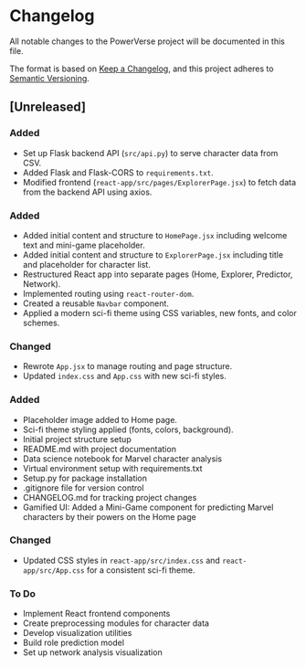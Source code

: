 # Changelog

All notable changes to the PowerVerse project will be documented in this file.

The format is based on [Keep a Changelog](https://keepachangelog.com/en/1.0.0/),
and this project adheres to [Semantic Versioning](https://semver.org/spec/v2.0.0.html).

## [Unreleased]
### Added
- Set up Flask backend API (`src/api.py`) to serve character data from CSV.
- Added Flask and Flask-CORS to `requirements.txt`.
- Modified frontend (`react-app/src/pages/ExplorerPage.jsx`) to fetch data from the backend API using axios.
### Added
- Added initial content and structure to `HomePage.jsx` including welcome text and mini-game placeholder.
- Added initial content and structure to `ExplorerPage.jsx` including title and placeholder for character list.
- Restructured React app into separate pages (Home, Explorer, Predictor, Network).
- Implemented routing using `react-router-dom`.
- Created a reusable `Navbar` component.
- Applied a modern sci-fi theme using CSS variables, new fonts, and color schemes.

### Changed
- Rewrote `App.jsx` to manage routing and page structure.
- Updated `index.css` and `App.css` with new sci-fi styles.

### Added
- Placeholder image added to Home page.
- Sci-fi theme styling applied (fonts, colors, background).
- Initial project structure setup
- README.md with project documentation
- Data science notebook for Marvel character analysis
- Virtual environment setup with requirements.txt
- Setup.py for package installation
- .gitignore file for version control
- CHANGELOG.md for tracking project changes
- Gamified UI: Added a Mini-Game component for predicting Marvel characters by their powers on the Home page

### Changed
- Updated CSS styles in `react-app/src/index.css` and `react-app/src/App.css` for a consistent sci-fi theme.

### To Do
- Implement React frontend components
- Create preprocessing modules for character data
- Develop visualization utilities
- Build role prediction model
- Set up network analysis visualization